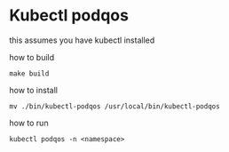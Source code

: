 # Kubectl podqos
this assumes you have kubectl installed

how to build

`make build`

how to install

`mv ./bin/kubectl-podqos /usr/local/bin/kubectl-podqos`

how to run

`kubectl podqos -n <namespace>`